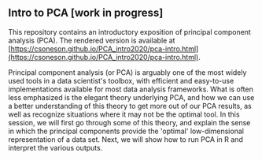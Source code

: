## Intro to PCA [work in progress]

This repository contains an introductory exposition of principal component analysis (PCA). The rendered version is available at [https://csoneson.github.io/PCA_intro2020/pca-intro.html](https://csoneson.github.io/PCA_intro2020/pca-intro.html).

Principal component analysis (or PCA) is arguably one of the most widely used tools in a data scientist's toolbox, with efficient and easy-to-use implementations available for most data analysis frameworks. What is often less emphasized is the elegant theory underlying PCA, and how we can use a better understanding of this theory to get more out of our PCA results, as well as recognize situations where it may not be the optimal tool. In this session, we will first go through some of this theory, and explain the sense in which the principal components provide the 'optimal' low-dimensional representation of a data set. Next, we will show how to run PCA in R and interpret the various outputs. 